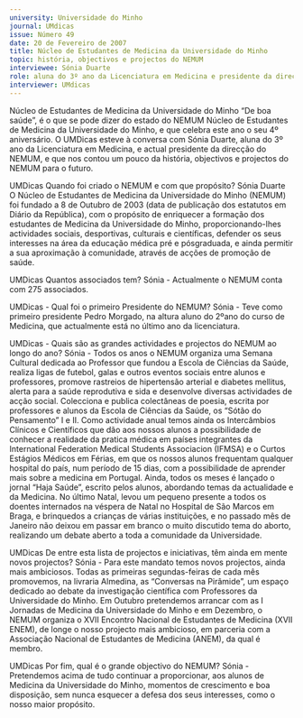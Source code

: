 ```yaml
---
university: Universidade do Minho
journal: UMdicas
issue: Número 49
date: 20 de Fevereiro de 2007
title: Núcleo de Estudantes de Medicina da Universidade do Minho
topic: história, objectivos e projectos do NEMUM
interviewee: Sónia Duarte
role: aluna do 3º ano da Licenciatura em Medicina e presidente da direcção do NEMUM
interviewer: UMdicas
---
```




Núcleo de Estudantes de Medicina da
Universidade do Minho
“De boa saúde”, é o que se pode dizer do estado do NEMUM Núcleo de Estudantes de Medicina da Universidade do Minho, e que celebra este ano o seu 4º aniversário.
O UMDicas esteve à conversa com Sónia Duarte, aluna do 3º ano da Licenciatura em Medicina, e actual
presidente da direcção do NEMUM, e que nos contou um pouco da história, objectivos e projectos do NEMUM
para o futuro.


UMDicas Quando foi criado o NEMUM e
com que propósito?
Sónia Duarte O Núcleo de Estudantes de
Medicina da Universidade do Minho
(NEMUM) foi fundado a 8 de Outubro de 2003
(data de publicação dos estatutos em Diário
da República), com o propósito de enriquecer
a formação dos estudantes de Medicina da
Universidade do Minho, proporcionando-lhes
actividades sociais, desportivas, culturais e
científicas, defender os seus interesses na
área da educação médica pré e pósgraduada, e ainda permitir a sua aproximação
à comunidade, através de acções de
promoção de saúde.


UMDicas Quantos associados tem?
Sónia - Actualmente o NEMUM conta com 275
associados.


UMDicas - Qual foi o primeiro Presidente
do NEMUM?
Sónia - Teve como primeiro presidente Pedro
Morgado, na altura aluno do 2ºano do curso
de Medicina, que actualmente está no último
ano da licenciatura.


UMDicas - Quais são as grandes
actividades e projectos do NEMUM ao
longo do ano?
Sónia - Todos os anos o NEMUM organiza
uma Semana Cultural dedicada ao Professor
que fundou a Escola de Ciências da Saúde,
realiza ligas de futebol, galas e outros eventos
sociais entre alunos e professores, promove
rastreios de hipertensão arterial e diabetes
mellitus, alerta para a saúde reprodutiva e
sida e desenvolve diversas actividades de
acção social.
Colecciona e publica colectâneas de poesia,
escrita por professores e alunos da Escola de
Ciências da Saúde, os “Sótão do
Pensamento” I e II.
Como actividade anual temos ainda os
Intercâmbios Clínicos e Científicos que dão
aos nossos alunos a possibilidade de
conhecer a realidade da pratica médica em
países integrantes da International Federation
Medical Students Associacion (IFMSA) e o
Curtos Estágios Médicos em Férias, em que
os nossos alunos frequentam qualquer
hospital do país, num período de 15 dias, com
a possibilidade de aprender mais sobre a
medicina em Portugal.
Ainda, todos os meses é lançado o jornal
“Haja Saúde”, escrito pelos alunos,
abordando temas da actualidade e da
Medicina.
No último Natal, levou um pequeno presente a
todos os doentes internados na véspera de
Natal no Hospital de São Marcos em Braga, e
brinquedos a crianças de várias instituições, e
no passado mês de Janeiro não deixou em
passar em branco o muito discutido tema do
aborto, realizando um debate aberto a toda a
comunidade da Universidade.


UMDicas De entre esta lista de projectos e
iniciativas, têm ainda em mente novos
projectos?
Sónia - Para este mandato temos novos
projectos, ainda mais ambiciosos. Todas as
primeiras segundas-feiras de cada mês
promovemos, na livraria Almedina, as
“Conversas na Pirâmide”, um espaço
dedicado ao debate da investigação científica
com Professores da Universidade do Minho.
Em Outubro pretendemos arrancar com as I
Jornadas de Medicina da Universidade do
Minho e em Dezembro, o NEMUM organiza o
XVII Encontro Nacional de Estudantes de
Medicina (XVII ENEM), de longe o nosso
projecto mais ambicioso, em parceria com a
Associação Nacional de Estudantes de
Medicina (ANEM), da qual é membro.


UMDicas Por fim, qual é o grande
objectivo do NEMUM?
Sónia - Pretendemos acima de tudo continuar
a proporcionar, aos alunos de Medicina da
Universidade do Minho, momentos de
crescimento e boa disposição, sem nunca
esquecer a defesa dos seus interesses, como
o nosso maior propósito.